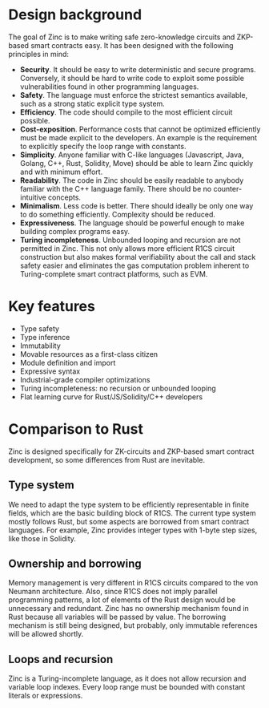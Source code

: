 # Design background

The goal of Zinc is to make writing safe zero-knowledge circuits and ZKP-based
smart contracts easy. It has been designed with the following principles in mind:

- **Security**. It should be easy to write deterministic and secure programs.
Conversely, it should be hard to write code to exploit some possible
vulnerabilities found in other programming languages.
- **Safety**. The language must enforce the strictest semantics available,
such as a strong static explicit type system.
- **Efficiency**. The code should compile to the most efficient circuit possible.
- **Cost-exposition**. Performance costs that cannot be optimized efficiently
must be made explicit to the developers. An example is the requirement to
explicitly specify the loop range with constants.
- **Simplicity**. Anyone familiar with C-like languages (Javascript, Java,
Golang, C++, Rust, Solidity, Move) should be able to learn Zinc quickly and
with minimum effort.
- **Readability**. The code in Zinc should be easily readable to anybody
familiar with the C++ language family. There should be no counter-intuitive concepts.
- **Minimalism**. Less code is better. There should ideally be only one way to
do something efficiently. Complexity should be reduced.
- **Expressiveness**. The language should be powerful enough to make building
complex programs easy.
- **Turing incompleteness**. Unbounded looping and recursion are not permitted
in Zinc. This not only allows more efficient R1CS circuit construction but
also makes formal verifiability about the call and stack safety easier and
eliminates the gas computation problem inherent to Turing-complete smart
contract platforms, such as EVM.

# Key features

- Type safety
- Type inference
- Immutability
- Movable resources as a first-class citizen
- Module definition and import
- Expressive syntax
- Industrial-grade compiler optimizations
- Turing incompleteness: no recursion or unbounded looping
- Flat learning curve for Rust/JS/Solidity/C++ developers

# Comparison to Rust

Zinc is designed specifically for ZK-circuits and ZKP-based smart contract
development, so some differences from Rust are inevitable.

## Type system

We need to adapt the type system to be efficiently representable in
finite fields, which are the basic building block of R1CS. The current type
system mostly follows Rust, but some aspects are borrowed from smart contract
languages. For example, Zinc provides integer types with 1-byte step sizes,
like those in Solidity.

## Ownership and borrowing

Memory management is very different in R1CS
circuits compared to the von Neumann architecture. Also, since R1CS does not
imply parallel programming patterns, a lot of elements of the Rust design would
be unnecessary and redundant. Zinc has no ownership mechanism found in Rust
because all variables will be passed by value. The borrowing mechanism is still
being designed, but probably, only immutable references will be allowed shortly.

## Loops and recursion

Zinc is a Turing-incomplete language, as it does not allow recursion and
variable loop indexes. Every loop range must be bounded with constant literals
or expressions.
